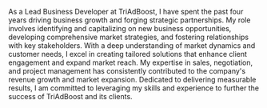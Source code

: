 As a Lead Business Developer at TriAdBoost, I have spent the past four years driving business growth and forging strategic partnerships. My role involves identifying and capitalizing on new business opportunities, developing comprehensive market strategies, and fostering relationships with key stakeholders. With a deep understanding of market dynamics and customer needs, I excel in creating tailored solutions that enhance client engagement and expand market reach. My expertise in sales, negotiation, and project management has consistently contributed to the company's revenue growth and market expansion. Dedicated to delivering measurable results, I am committed to leveraging my skills and experience to further the success of TriAdBoost and its clients.
